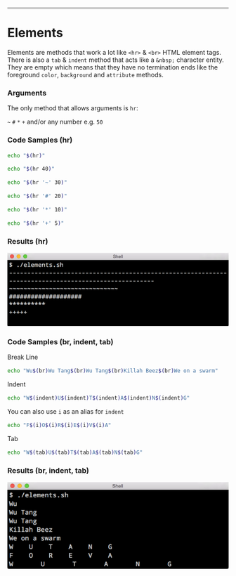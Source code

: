 <hr>
<a name="Elements"></a>

# Elements

Elements are methods that work a lot like `<hr>` & `<br>` HTML element tags. There is also a `tab` & `indent` method that acts like a `&nbsp;` character entity. They are empty which means that they have no termination ends like the foreground `color`, `background` and `attribute` methods.

### Arguments

The only method that allows arguments is `hr`:

`~` `#` `*` `+` and/or any number e.g. `50`

### Code Samples (hr)
```bash
echo "$(hr)"
```
```bash
echo "$(hr 40)"
```
```bash
echo "$(hr '~' 30)"
```
```bash
echo "$(hr '#' 20)"
```
```bash
echo "$(hr '*' 10)"
```
```bash
echo "$(hr '+' 5)"
```

### Results (hr)
<center>
<img src="../public/images/elements-hr-demo.png">
</center>

### Code Samples (br, indent, tab)

Break Line

```bash
echo "Wu$(br)Wu Tang$(br)Wu Tang$(br)Killah Beez$(br)We on a swarm"
```
Indent

```bash
echo "W$(indent)U$(indent)T$(indent)A$(indent)N$(indent)G"
```

You can also use `i` as an alias for `indent`

```bash
echo "F$(i)O$(i)R$(i)E$(i)V$(i)A"
```

Tab

```bash
echo "W$(tab)U$(tab)T$(tab)A$(tab)N$(tab)G"
```

### Results (br, indent, tab)
<center>
<img src="../public/images/elements-other-demo.png">
</center>
